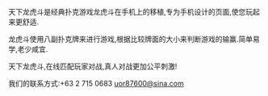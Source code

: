 天下龙虎斗是经典扑克游戏龙虎斗在手机上的移植,专为手机设计的页面,使您玩起来更舒适.

龙虎斗使用八副扑克牌来进行游戏,根据比较牌面的大小来判断游戏的输赢.简单易学,老少咸宜.

天下龙虎斗,在线匹配玩家对战,真人对战更加公平刺激!

我们的联系方式:+63 2 715 0683                              uor87600@sina.com
